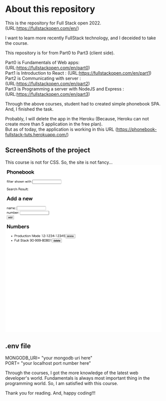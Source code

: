 # About this repository

This is the repository for Full Stack open 2022. 
(URL:https://fullstackopen.com/en/)

I want to learn more recently FullStack technology, and I deceided to take the course.

This repository is for from Part0 to Part3 (client side).

Part0 is Fundamentals of Web apps: (URL:https://fullstackopen.com/en/part0) <br/>
Part1 is Introduction to React : (URL:https://fullstackopen.com/en/part1) <br/>
Part2 is Communicating with server : (URL:https://fullstackopen.com/en/part2) <br/>
Part3 is Programming a server with NodeJS and Express : (URL:https://fullstackopen.com/en/part3) <br/>

Through the above courses, student had to created simple phonebook SPA.
And, I finished the task.

Probably, I will delete the app in the Heroku (Because, Heroku can not create more than 5 application in the free plan). <br/>
But as of today, the application is working in this URL (https://phonebook-fullstack-tuts.herokuapp.com/)

## ScreenShots of the project
This course is not for CSS. So, the site is not fancy...
<img src="./src/screenshot.png"/>

## .env file

MONGODB_URI= "your mongodb uri here" </br>
PORT= "your localhost port number here"

Through the courses, I got the more knowledge of the latest web developer's world.
Fundamentals is always most important thing in the programming world.
So, I am satisfied with this course.

Thank you for reading.
And, happy coding!!!
